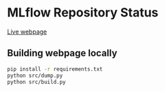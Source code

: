 # MLflow Repository Status

[Live webpage](https://mlflow.github.io/mlflow-repo-status/)

## Building webpage locally

```bash
pip install -r requirements.txt
python src/dump.py
python src/build.py
```
